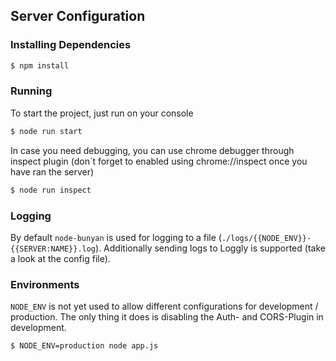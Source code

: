 ## Server Configuration

### Installing Dependencies
```bash
$ npm install
```

### Running

To start the project, just run on your console
```bash
$ node run start
```

In case you need debugging, you can use chrome debugger through inspect plugin (don´t forget to enabled using chrome://inspect once you have ran the server)
```bash
$ node run inspect
```

### Logging

By default `node-bunyan` is used for logging to a file (`./logs/{{NODE_ENV}}-{{SERVER:NAME}}.log`). Additionally sending logs to Loggly is supported (take a look at the config file).

### Environments

`NODE_ENV` is not yet used to allow different configurations for development / production. The only thing it does is disabling the Auth- and CORS-Plugin in development.

```bash
$ NODE_ENV=production node app.js
```
